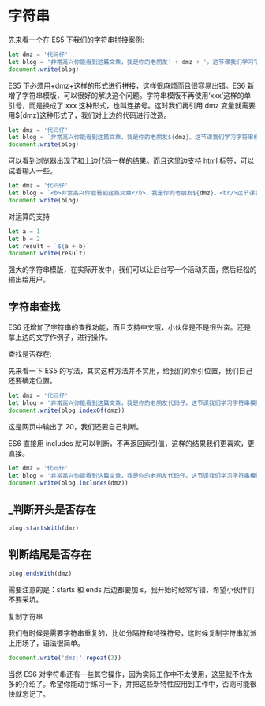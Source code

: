 # 字符串

先来看一个在 ES5 下我们的字符串拼接案例:

```js
let dmz = '代码仔'
let blog = '非常高兴你能看到这篇文章，我是你的老朋友' + dmz + '。这节课我们学习字符串模版。'
document.write(blog)
```

ES5 下必须用+dmz+这样的形式进行拼接，这样很麻烦而且很容易出错。ES6 新增了字符串模版，可以很好的解决这个问题。字符串模版不再使用‘xxx’这样的单引号，而是换成了 xxx 这种形式，也叫连接号。这时我们再引用 dmz 变量就需要用\${dmz}这种形式了，我们对上边的代码进行改造。

```js
let dmz = '代码仔'
let blog = `非常高兴你能看到这篇文章，我是你的老朋友${dmz}。这节课我们学习字符串模版。`
document.write(blog)
```

可以看到浏览器出现了和上边代码一样的结果。而且这里边支持 html 标签，可以试着输入一些。

```js
let dmz = '代码仔'
let blog = `<b>非常高兴你能看到这篇文章</b>，我是你的老朋友${dmz}。<br/>这节课我们学习字符串模版。`
document.write(blog)
```

对运算的支持

```js
let a = 1
let b = 2
let result = `${a + b}`
document.write(result)
```

强大的字符串模版，在实际开发中，我们可以让后台写一个活动页面，然后轻松的输出给用户。

## 字符串查找

ES6 还增加了字符串的查找功能，而且支持中文哦，小伙伴是不是很兴奋。还是拿上边的文字作例子，进行操作。

查找是否存在:

先来看一下 ES5 的写法，其实这种方法并不实用，给我们的索引位置，我们自己还要确定位置。

```js
let dmz = '代码仔'
let blog = '非常高兴你能看到这篇文章，我是你的老朋友代码仔。这节课我们学习字符串模版。'
document.write(blog.indexOf(dmz))
```

这是网页中输出了 20，我们还要自己判断。

ES6 直接用 includes 就可以判断，不再返回索引值，这样的结果我们更喜欢，更直接。

```js
let dmz = '代码仔'
let blog = '非常高兴你能看到这篇文章，我是你的老朋友代码仔。这节课我们学习字符串模版。'
document.write(blog.includes(dmz))
```

## \_判断开头是否存在

```js
blog.startsWith(dmz)
```

## 判断结尾是否存在

```js
blog.endsWith(dmz)
```

需要注意的是：starts 和 ends 后边都要加 s，我开始时经常写错，希望小伙伴们不要采坑。

复制字符串

我们有时候是需要字符串重复的，比如分隔符和特殊符号，这时候复制字符串就派上用场了，语法很简单。

```js
document.write('dmz|'.repeat(3))
```

当然 ES6 对字符串还有一些其它操作，因为实际工作中不太使用，这里就不作太多的介绍了。希望你能动手练习一下，并把这些新特性应用到工作中，否则可能很快就忘记了。
